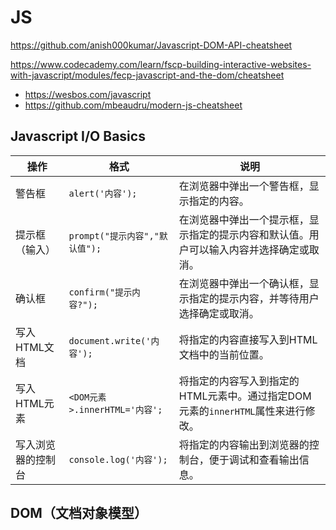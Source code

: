# JS

https://github.com/anish000kumar/Javascript-DOM-API-cheatsheet

https://www.codecademy.com/learn/fscp-building-interactive-websites-with-javascript/modules/fecp-javascript-and-the-dom/cheatsheet

-   https://wesbos.com/javascript
-   https://github.com/mbeaudru/modern-js-cheatsheet

## Javascript I/O Basics

| 操作               | 格式                           | 说明                                                         |
| ------------------ | ------------------------------ | ------------------------------------------------------------ |
| 警告框             | `alert('内容');`               | 在浏览器中弹出一个警告框，显示指定的内容。                   |
| 提示框（输入）     | `prompt("提示内容","默认值");` | 在浏览器中弹出一个提示框，显示指定的提示内容和默认值。用户可以输入内容并选择确定或取消。 |
| 确认框             | `confirm("提示内容?");`        | 在浏览器中弹出一个确认框，显示指定的提示内容，并等待用户选择确定或取消。 |
| 写入HTML文档       | `document.write('内容');`      | 将指定的内容直接写入到HTML文档中的当前位置。                 |
| 写入HTML元素       | `<DOM元素>.innerHTML='内容';`  | 将指定的内容写入到指定的HTML元素中。通过指定DOM元素的`innerHTML`属性来进行修改。 |
| 写入浏览器的控制台 | `console.log('内容');`         | 将指定的内容输出到浏览器的控制台，便于调试和查看输出信息。   |

## DOM（文档对象模型）

### 